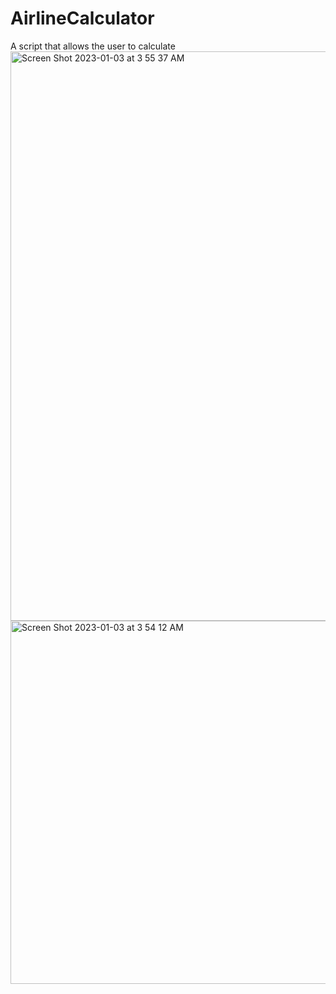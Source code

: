 # AirlineCalculator
A script that allows the user to calculate 
<img width="911" alt="Screen Shot 2023-01-03 at 3 55 37 AM" src="https://user-images.githubusercontent.com/71620030/210326863-ce4b5eef-f029-4080-9935-d4ec29224c13.png">
<img width="581" alt="Screen Shot 2023-01-03 at 3 54 12 AM" src="https://user-images.githubusercontent.com/71620030/210326866-8e8e1d85-6e91-4548-9663-705cc6311238.png">

